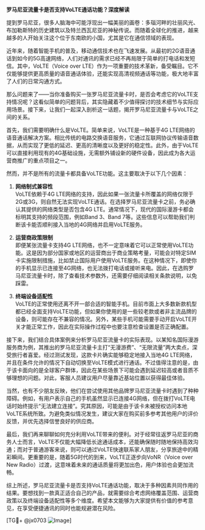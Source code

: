 **罗马尼亚流量卡是否支持VoLTE通话功能？深度解读**

提到罗马尼亚，很多人脑海中可能浮现出一幅美丽的画卷：多瑙河畔的壮丽风光、布加勒斯特的历史建筑以及特兰西瓦尼亚的神秘传说。而随着全球化的推进，越来越多的人开始关注这个位于东南欧的小国，尤其是它在通信领域的表现。

近年来，随着智能手机的普及，移动通信技术也在飞速发展。从最初的2G语音通话到如今的5G高速网络，人们对通讯的需求已经不再局限于简单的打电话和发短信。其中，VoLTE（Voice over LTE）作为一项重要的技术革新，备受瞩目。它不仅能够提供更高质量的语音通话体验，还能实现高清视频通话等功能，极大地丰富了人们的日常沟通方式。

那么问题来了——当你准备购买一张罗马尼亚流量卡时，是否会考虑它的VoLTE支持情况呢？这看似简单的问题背后，其实隐藏着不少值得探讨的技术细节与实际应用场景。接下来，让我们一起深入剖析这一话题，揭开罗马尼亚流量卡与VoLTE之间的关系。

首先，我们需要明确什么是VoLTE。简单来说，VoLTE是一种基于4G LTE网络的语音通话解决方案。相比传统的电路交换语音服务，它通过互联网协议传输语音数据，从而实现了更低的延迟、更高的清晰度以及更好的稳定性。此外，由于VoLTE可以直接利用现有的4G基础设施，无需额外铺设新的硬件设备，因此成为各大运营商推广的重点项目之一。

然而，并不是所有的流量卡都具备VoLTE功能。这主要取决于以下几个因素：

1. **网络制式兼容性**  
   VoLTE依赖于4G LTE网络的支持，因此如果一张流量卡所覆盖的网络仅限于2G或3G，则自然无法实现VoLTE通话。在选择罗马尼亚流量卡之前，务必确认其提供的网络类型是否包含4G LTE。通常情况下，现代的国际漫游卡都会标明其支持的频段范围，例如Band 3、Band 7等。这些信息可以帮助我们判断该卡能否顺利接入当地的4G网络并启用VoLTE服务。

2. **运营商政策限制**  
   即便某张流量卡支持4G LTE网络，也不一定意味着它可以正常使用VoLTE功能。这是因为部分国家或地区的运营商出于商业策略考量，可能会对特定SIM卡实施限制措施，比如禁止国际用户使用VoLTE服务。在这种情况下，即使你的手机显示已连接至4G网络，也无法拨打电话或接听来电。因此，在选购罗马尼亚流量卡时，除了查看技术参数外，还需要仔细阅读相关条款说明，以免踩雷。

3. **终端设备适配性**  
   VoLTE的正常使用还离不开一部合适的智能手机。目前市面上大多数新款机型都已经全面支持VoLTE功能，但如果你使用的是一些较老款或者非主流品牌的设备，则可能存在不兼容的情况。另外，某些手机可能需要手动开启VoLTE开关才能正常工作，因此在实际操作过程中也要注意检查设置是否正确配置。

接下来，我们结合具体案例来分析罗马尼亚流量卡的实际表现。以某知名国际漫游服务商为例，其推出的罗马尼亚流量卡主打“无漫游费”、“无限流量”两大卖点，深受旅行者喜爱。经过测试发现，这款卡片确实能够稳定地接入当地4G LTE网络，并且在条件允许的情况下自动切换至VoLTE模式进行通话。不过值得注意的是，由于该卡面向的是全球客户群体，因此在某些场景下可能会遇到延迟较高或者音质不够理想的问题。对此，客服人员建议用户尽量靠近基站位置以获得最佳体验。

当然，也有不少朋友反映，他们在尝试使用其他品牌罗马尼亚流量卡时遇到了种种障碍。例如，有用户表示自己的手机虽然显示已连接4G网络，但在拨打VoLTE电话时始终提示“无法建立连接”。究其原因，可能是由于该卡未被授权访问本地VoLTE系统所致。为避免类似情况发生，建议大家在购买前多参考其他用户的评价反馈，并优先选择信誉良好的供应商。

最后，我们再来聊聊如何充分利用VoLTE带来的便利。对于经常往返罗马尼亚的商务人士而言，VoLTE不仅能大幅降低长途通话成本，还能确保随时随地保持高效沟通；而对于普通游客来说，则可以通过VoLTE快速联系家人朋友，分享旅途中的精彩瞬间。更重要的是，随着5G时代的到来，VoLTE正逐步向VoNR（Voice over New Radio）过渡，这意味着未来的通话质量将更加出色，用户体验也会更加流畅。

综上所述，罗马尼亚流量卡是否支持VoLTE通话功能，取决于多种因素共同作用的结果。要想找到一款真正适合自己的产品，就需要综合考虑网络覆盖范围、运营商政策以及终端设备适配性等多个维度。希望本文能够为大家提供有价值的参考意见，在享受便捷通讯的同时也能规避潜在风险。

[TG💪+ @jx0703 ![Image](https://github.com/user-attachments/assets/dbca1d08-cadb-493c-b0ec-ad6f7a83f270)]